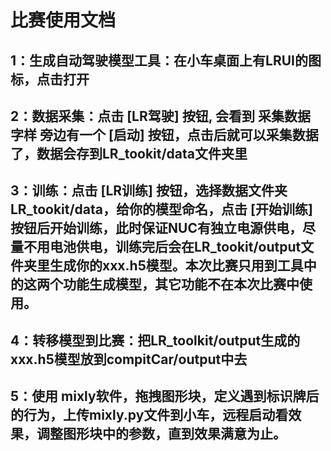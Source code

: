 # 比赛使用文档

## 1：生成自动驾驶模型工具：在小车桌面上有LRUI的图标，点击打开

## 2：数据采集：点击 [LR驾驶] 按钮, 会看到 采集数据 字样 旁边有一个 [启动] 按钮，点击后就可以采集数据了，数据会存到LR_tookit/data文件夹里

## 3：训练：点击 [LR训练] 按钮，选择数据文件夹LR_tookit/data，给你的模型命名，点击 [开始训练] 按钮后开始训练，此时保证NUC有独立电源供电，尽量不用电池供电，训练完后会在LR_tookit/output文件夹里生成你的xxx.h5模型。本次比赛只用到工具中的这两个功能生成模型，其它功能不在本次比赛中使用。

## 4：转移模型到比赛：把LR_toolkit/output生成的xxx.h5模型放到compitCar/output中去

## 5：使用 mixly软件，拖拽图形块，定义遇到标识牌后的行为，上传mixly.py文件到小车，远程启动看效果，调整图形块中的参数，直到效果满意为止。
